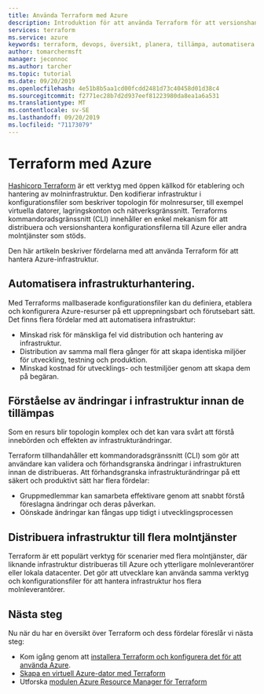 ```yaml
---
title: Använda Terraform med Azure
description: Introduktion för att använda Terraform för att versionshantera och distribuera Azure-infrastruktur.
services: terraform
ms.service: azure
keywords: terraform, devops, översikt, planera, tillämpa, automatisera
author: tomarchermsft
manager: jeconnoc
ms.author: tarcher
ms.topic: tutorial
ms.date: 09/20/2019
ms.openlocfilehash: 4e51b8b5aa1cd00fcdd2481d73c40458d01d38c4
ms.sourcegitcommit: f2771ec28b7d2d937eef81223980da8ea1a6a531
ms.translationtype: MT
ms.contentlocale: sv-SE
ms.lasthandoff: 09/20/2019
ms.locfileid: "71173079"
---
```

# <a name="terraform-with-azure"></a>Terraform med Azure

[Hashicorp Terraform](https://www.terraform.io/) är ett verktyg med öppen källkod för etablering och hantering av molninfrastruktur. Den kodifierar infrastruktur i konfigurationsfiler som beskriver topologin för molnresurser, till exempel virtuella datorer, lagringskonton och nätverksgränssnitt. Terraforms kommandoradsgränssnitt (CLI) innehåller en enkel mekanism för att distribuera och versionshantera konfigurationsfilerna till Azure eller andra molntjänster som stöds.

Den här artikeln beskriver fördelarna med att använda Terraform för att hantera Azure-infrastruktur.

## <a name="automate-infrastructure-management"></a>Automatisera infrastrukturhantering.

Med Terraforms mallbaserade konfigurationsfiler kan du definiera, etablera och konfigurera Azure-resurser på ett upprepningsbart och förutsebart sätt. Det finns flera fördelar med att automatisera infrastruktur:

- Minskad risk för mänskliga fel vid distribution och hantering av infrastruktur.
- Distribution av samma mall flera gånger för att skapa identiska miljöer för utveckling, testning och produktion.
- Minskad kostnad för utvecklings- och testmiljöer genom att skapa dem på begäran.

## <a name="understand-infrastructure-changes-before-they-are-applied"></a>Förståelse av ändringar i infrastruktur innan de tillämpas 

Som en resurs blir topologin komplex och det kan vara svårt att förstå innebörden och effekten av infrastrukturändringar.

Terraform tillhandahåller ett kommandoradsgränssnitt (CLI) som gör att användare kan validera och förhandsgranska ändringar i infrastrukturen innan de distribueras. Att förhandsgranska infrastrukturändringar på ett säkert och produktivt sätt har flera fördelar:
- Gruppmedlemmar kan samarbeta effektivare genom att snabbt förstå föreslagna ändringar och deras påverkan.
- Oönskade ändringar kan fångas upp tidigt i utvecklingsprocessen


## <a name="deploy-infrastructure-to-multiple-clouds"></a>Distribuera infrastruktur till flera molntjänster

Terraform är ett populärt verktyg för scenarier med flera molntjänster, där liknande infrastruktur distribueras till Azure och ytterligare molnleverantörer eller lokala datacenter. Det gör att utvecklare kan använda samma verktyg och konfigurationsfiler för att hantera infrastruktur hos flera molnleverantörer.

## <a name="next-steps"></a>Nästa steg

Nu när du har en översikt över Terraform och dess fördelar föreslår vi nästa steg:

- Kom igång genom att [installera Terraform och konfigurera det för att använda Azure](https://docs.microsoft.com/azure/virtual-machines/linux/terraform-install-configure).
- [Skapa en virtuell Azure-dator med Terraform](https://docs.microsoft.com/azure/virtual-machines/linux/terraform-create-complete-vm)
- Utforska [modulen Azure Resource Manager för Terraform](https://www.terraform.io/docs/providers/azurerm/) 